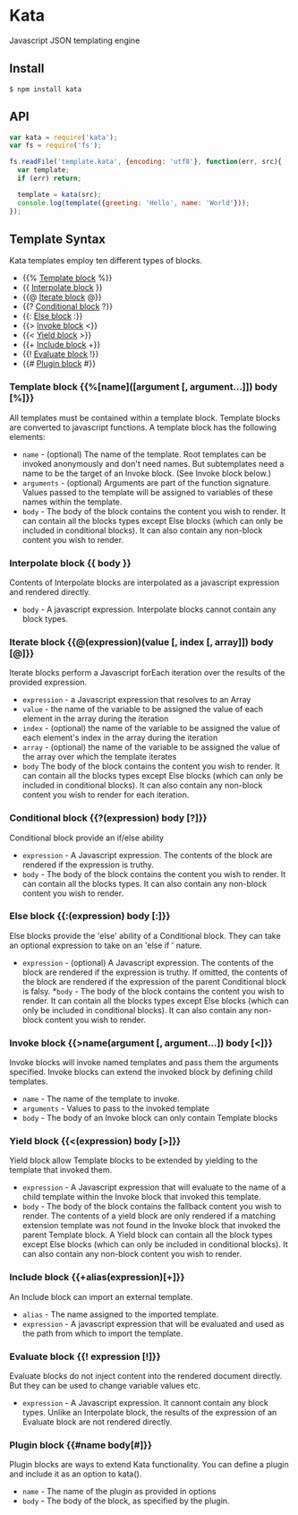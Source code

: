Kata
====

Javascript JSON templating engine

## Install

````
$ npm install kata
````

## API

````js
var kata = require('kata');
var fs = require('fs');

fs.readFile('template.kata', {encoding: 'utf8'}, function(err, src){
  var template;
  if (err) return;

  template = kata(src);
  console.log(template({greeting: 'Hello', name: 'World'}));
});
````

## Template Syntax

Kata templates employ ten different types of blocks.

* {{% [Template block](#Template) %}}
* {{ [Interpolate block](#Interpolate) }}
* {{@ [Iterate block](#Iterate) @}}
* {{? [Conditional block](#Conditional) ?}}
* {{: [Else block](#Else) :}}
* {{> [Invoke block](#Invoke) <}}
* {{< [Yield block](#Yield) >}}
* {{+ [Include block](#Include) +}}
* {{! [Evaluate block](#Evaluate) !}}
* {{# [Plugin block](#Plugin) #}}

### <a name="Template"></a> Template block {{%[name\]([argument [, argument...]]) body [%]}}

All templates must be contained within a template block. Template blocks are converted to javascript functions. A template block has the following elements:

* `name` - (optional) The name of the template. Root templates can be invoked anonymously and don't need names. But subtemplates need a name to be the target of an Invoke block. (See Invoke block below.)
* `arguments` - (optional) Arguments are part of the function signature. Values passed to the template will be assigned to variables of these names within the template.
* `body` - The body of the block contains the content you wish to render. It can contain all the blocks types except Else blocks (which can only be included in conditional blocks). It can also contain any non-block content you wish to render.

### <a name="Interpolate"></a> Interpolate block {{ body }}

Contents of Interpolate blocks are interpolated as a javascript expression and rendered directly.

* `body` - A javascript expression. Interpolate blocks cannot contain any block types.

### <a name="Iterate"></a> Iterate block {{@(expression)(value [, index [, array]]) body [@]}}

Iterate blocks perform a Javascript forEach iteration over the results of the provided expression.

* `expression` - a Javascript expression that resolves to an Array
* `value` - the name of the variable to be assigned the value of each element in the array during the iteration
* `index` - (optional) the name of the variable to be assigned the value of each element's index in the array during the iteration
* `array` - (optional) the name of the variable to be assigned the value of the array over which the template iterates
* `body` The body of the block contains the content you wish to render. It can contain all the blocks types except Else blocks (which can only be included in conditional blocks). It can also contain any non-block content you wish to render for each iteration.

### <a name="Conditional"></a> Conditional block {{?(expression) body [?]}}

Conditional block provide an if/else ability

* `expression` - A Javascript expression. The contents of the block are rendered if the expression is truthy.
* `body` - The body of the block contains the content you wish to render. It can contain all the blocks types. It can also contain any non-block content you wish to render.

### <a name="Else"></a> Else block {{:(expression) body [:]}}

Else blocks provide the 'else' ability of a Conditional block. They can take an optional expression to take on an 'else if ' nature.

* `expression` - (optional) A Javascript expression. The contents of the block are rendered if the expression is truthy. If omitted, the contents of the block are rendered if the expression of the parent Conditional block is falsy.
*`body` - The body of the block contains the content you wish to render. It can contain all the blocks types except Else blocks (which can only be included in conditional blocks). It can also contain any non-block content you wish to render.

### <a name="Invoke"></a> Invoke block {{>name(argument [, argument...]) body [<]}}

Invoke blocks will invoke named templates and pass them the arguments specified. Invoke blocks can extend the invoked block by defining child templates.

* `name` - The name of the template to invoke.
* `arguments` - Values to pass to the invoked template
* `body` - The body of an Invoke block can only contain Template blocks

### <a name="Yield"></a> Yield block {{<(expression) body [>]}}

Yield block allow Template blocks to be extended by yielding to the template that invoked them.

* `expression` - A Javascript expression that will evaluate to the name of a child template within the Invoke block that invoked this template.
* `body` - The body of the block contains the fallback content you wish to render. The contents of a yield block are only rendered if a matching extension template was not found in the Invoke block that invoked the parent Template block. A Yield block can contain all the block types except Else blocks (which can only be included in conditional blocks). It can also contain any non-block content you wish to render.

### <a name="Include"></a> Include block {{+alias(expression)[+]}}

An Include block can import an external template.

* `alias` - The name assigned to the imported template.
* `expression` - A javascript expression that will be evaluated and used as the path from which to import the template.

### <a name="Evaluate"></a> Evaluate block {{! expression [!]}}

Evaluate blocks do not inject content into the rendered document directly. But they can be used to change variable values etc.

* `expression` - A Javascript expression. It cannont contain any block types. Unlike an Interpolate block, the results of the expression of an Evaluate block are not rendered directly.

### <a name="Plugin"></a> Plugin block {{#name body[#]}}

Plugin blocks are ways to extend Kata functionality. You can define a plugin and include it as an option to kata().

* `name` - The name of the plugin as provided in options
* `body` - The body of the block, as specified by the plugin.
